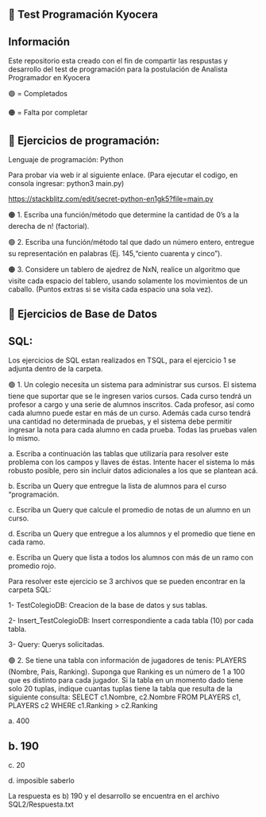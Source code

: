 
## 🚀 Test Programación Kyocera

## Información

Este repositorio esta creado con el fin de compartir las respustas y desarrollo del test de programación para la postulación de Analista Programador en Kyocera


 🟢 = Completados
 
 🟠 = Falta por completar

## 🚀 Ejercicios de programación:
Lenguaje de programación: Python

Para probar via web ir al siguiente enlace. (Para ejecutar el codigo, en consola ingresar: python3 main.py)

https://stackblitz.com/edit/secret-python-en1gk5?file=main.py


🟠 1. Escriba una función/método que determine la cantidad de 0’s a la derecha de n! (factorial). 

🟢 2. Escriba una función/método tal que dado un número entero, entregue su representación en palabras (Ej. 145,“ciento cuarenta y cinco”). 

🟠 3. Considere un tablero de ajedrez de NxN, realice un algoritmo que visite cada espacio del tablero, usando
solamente los movimientos de un caballo. (Puntos extras si se visita cada espacio una sola vez). 

## 🚀 Ejercicios de Base de Datos
## SQL: 
Los ejercicios de SQL estan realizados en TSQL, para el ejercicio 1 se adjunta dentro de la carpeta.
 
🟢 1. Un colegio necesita un sistema para administrar sus cursos. El sistema tiene que suportar que se le ingresen
varios cursos. Cada curso tendrá un profesor a cargo y una serie de alumnos inscritos. Cada profesor, así como
cada alumno puede estar en más de un curso. Además cada curso tendrá una cantidad no determinada de
pruebas, y el sistema debe permitir ingresar la nota para cada alumno en cada prueba. Todas las pruebas valen
lo mismo.

a. Escriba a continuación las tablas que utilizaría para resolver este problema con los campos y llaves de éstas.
Intente hacer el sistema lo más robusto posible, pero sin incluir datos adicionales a los que se plantean acá.

b. Escriba un Query que entregue la lista de alumnos para el curso “programación.

c. Escriba un Query que calcule el promedio de notas de un alumno en un curso.

d. Escriba un Query que entregue a los alumnos y el promedio que tiene en cada ramo.

e. Escriba un Query que lista a todos los alumnos con más de un ramo con promedio rojo. 

Para resolver este ejercicio se 3 archivos que se pueden encontrar en la carpeta SQL:

1- TestColegioDB: Creacion de la base de datos y sus tablas.

2- Insert_TestColegioDB: Insert correspondiente a cada tabla (10) por cada tabla.

3- Query: Querys solicitadas.

🟢 2. Se tiene una tabla con información de jugadores de tenis:
PLAYERS (Nombre, Pais, Ranking). Suponga que Ranking es un número de 1 a 100 que es distinto para cada
jugador. Si la tabla en un momento dado tiene solo 20 tuplas, indique cuantas tuplas tiene la tabla que resulta
de la siguiente consulta:
SELECT c1.Nombre, c2.Nombre FROM PLAYERS c1, PLAYERS c2 WHERE c1.Ranking > c2.Ranking

a. 400

## b. 190  

c. 20

d. imposible saberlo

La respuesta es b) 190 y el desarrollo se encuentra en el archivo SQL2/Respuesta.txt

